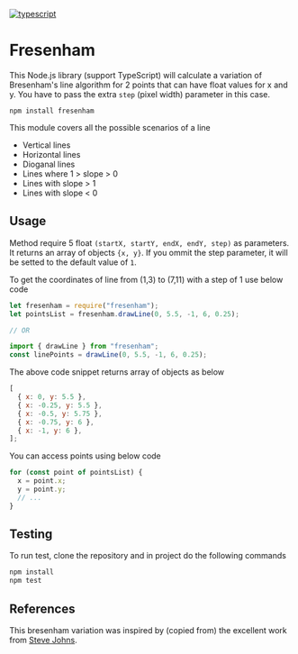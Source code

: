 [![typescript](https://camo.githubusercontent.com/56e4a1d9c38168bd7b1520246d6ee084ab9abbbb/68747470733a2f2f62616467656e2e6e65742f62616467652f69636f6e2f547970655363726970743f69636f6e3d74797065736372697074266c6162656c266c6162656c436f6c6f723d626c756526636f6c6f723d353535353535)](https://www.typescriptlang.org/)

# Fresenham

This Node.js library (support TypeScript) will calculate a variation of Bresenham's line algorithm for 2 points that can have float values for x and y. You have to pass the extra `step` (pixel width) parameter in this case.

    npm install fresenham

This module covers all the possible scenarios of a line

- Vertical lines
- Horizontal lines
- Dioganal lines
- Lines where 1 > slope > 0
- Lines with slope > 1
- Lines with slope < 0

## Usage

Method require 5 float `(startX, startY, endX, endY, step)` as parameters. It returns an array of objects `{x, y}`. If you ommit the step parameter, it will be setted to the default value of `1`.

To get the coordinates of line from (1,3) to (7,11) with a step of 1 use below code

```js
let fresenham = require("fresenham");
let pointsList = fresenham.drawLine(0, 5.5, -1, 6, 0.25);

// OR

import { drawLine } from "fresenham";
const linePoints = drawLine(0, 5.5, -1, 6, 0.25);
```

The above code snippet returns array of objects as below

```js
[
  { x: 0, y: 5.5 },
  { x: -0.25, y: 5.5 },
  { x: -0.5, y: 5.75 },
  { x: -0.75, y: 6 },
  { x: -1, y: 6 },
];
```

You can access points using below code

```js
for (const point of pointsList) {
  x = point.x;
  y = point.y;
  // ...
}
```

## Testing

To run test, clone the repository and in project do the following commands

```sh
npm install
npm test
```

## References

This bresenham variation was inspired by (copied from) the excellent work from [Steve Johns](https://www.middle-engine.com/blog/posts/2020/07/28/bresenhams-line-algorithm).

